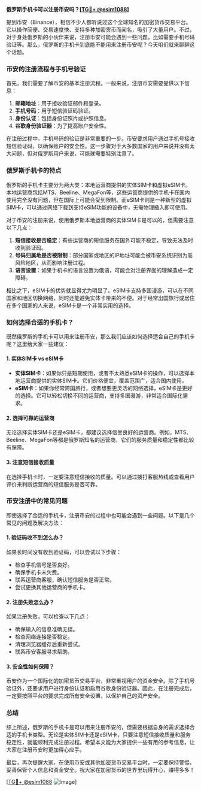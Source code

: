 **俄罗斯手机卡可以注册币安吗？[[TG💪+ @esim1088](https://t.me/s/esim1088)]**

提到币安（Binance），相信不少人都听说过这个全球知名的加密货币交易平台。它以操作简便、交易速度快、支持多种加密货币而闻名，吸引了大量用户。不过，对于身处俄罗斯的小伙伴来说，注册币安可能会遇到一些问题，比如需要手机号码验证等。那么，俄罗斯的手机卡到底能不能用来注册币安呢？今天咱们就来聊聊这个话题。

### 币安的注册流程与手机号验证

首先，我们需要了解币安的基本注册流程。一般来说，注册币安需要提供以下信息：

1. **邮箱地址**：用于接收验证邮件和登录。
2. **手机号码**：用于短信验证码验证。
3. **身份认证**：包括身份证照片或护照信息。
4. **谷歌身份验证器**：为了提高账户安全性。

在注册过程中，手机号码的验证是非常重要的一步。币安要求用户通过手机号接收短信验证码，以确保账户的安全性。这一步骤对于大多数国家的用户来说并没有太大问题，但对俄罗斯用户来说，可能就需要特别注意了。

### 俄罗斯手机卡的特点

俄罗斯的手机卡主要分为两大类：本地运营商提供的实体SIM卡和虚拟eSIM卡。本地运营商包括MTS、Beeline、MegaFon等，这些运营商提供的手机卡在国内使用完全没有问题，但在国际上可能会受到限制。而eSIM卡则是一种新型的虚拟SIM卡，可以通过网络下载到支持eSIM功能的设备中，无需物理插入即可使用。

对于币安的注册来说，使用俄罗斯本地运营商的实体SIM卡是可以的，但需要注意以下几点：

1. **短信接收是否稳定**：有些运营商的短信服务在国外可能不稳定，导致无法及时收到验证码。
2. **号码归属地是否被限制**：部分国家或地区的IP地址可能会被币安系统识别为高风险地区，从而影响注册过程。
3. **语言设置**：如果手机卡的语言设置为俄语，可能会对注册界面的理解造成一定障碍。

相比之下，eSIM卡的优势就显得尤为明显了。eSIM卡支持多国漫游，可以在不同国家和地区切换网络，同时还能避免实体卡带来的不便。对于经常出国旅行或居住在多个国家的人来说，eSIM卡是一个非常实用的选择。

### 如何选择合适的手机卡？

既然俄罗斯的手机卡可以用来注册币安，那么我们应该如何选择适合自己的手机卡呢？这里给大家一些建议：

#### 1. 实体SIM卡 vs eSIM卡

- **实体SIM卡**：如果你只是短期使用，或者不太熟悉eSIM卡的操作，可以选择本地运营商提供的实体SIM卡。它们价格便宜，覆盖范围广，适合国内使用。
- **eSIM卡**：如果你经常跨国旅行，或者想要更灵活的网络选择，eSIM卡是更好的选择。它可以轻松切换不同的运营商，支持多国漫游，非常适合国际化需求。

#### 2. 选择可靠的运营商

无论选择实体SIM卡还是eSIM卡，都建议选择信誉良好的运营商。例如，MTS、Beeline、MegaFon等都是俄罗斯知名的运营商，它们的服务质量和稳定性都比较有保障。

#### 3. 注意短信接收质量

在选择手机卡时，一定要注意短信接收的质量。可以通过拨打客服热线或查看用户评价来判断运营商的短信服务是否可靠。

### 币安注册中的常见问题

即使选择了合适的手机卡，注册币安的过程中也可能会遇到一些问题。以下是几个常见的问题及解决方法：

#### 1. 验证码收不到怎么办？

如果长时间没有收到验证码，可以尝试以下步骤：
- 检查手机信号是否良好。
- 确保手机卡未欠费。
- 联系运营商客服，确认短信服务是否正常。
- 尝试更换其他运营商的手机卡。

#### 2. 注册失败怎么办？

如果注册失败，可以检查以下几点：
- 确保输入的信息准确无误。
- 检查网络连接是否稳定。
- 清理浏览器缓存后重新尝试。
- 联系币安客服寻求帮助。

#### 3. 安全性如何保障？

币安作为一个国际化的加密货币交易平台，非常重视用户的资金安全。除了手机号验证外，还要求用户进行身份认证和启用谷歌身份验证器。因此，在注册完成后，一定要按照平台的要求完成所有安全设置，以保护自己的资产安全。

### 总结

综上所述，俄罗斯的手机卡是可以用来注册币安的，但需要根据自身的需求选择合适的手机卡类型。无论是实体SIM卡还是eSIM卡，只要注意短信接收质量和服务稳定性，就能顺利完成注册过程。希望本文能为大家提供一些有用的参考信息，让大家在注册币安时更加得心应手。

最后，再次提醒大家，在使用币安或其他加密货币交易平台时，一定要保持警惕，妥善保管个人信息和资金安全。祝大家在加密货币的世界里玩得开心，赚得多多！

[[TG💪+ @esim1088](https://t.me/s/esim1088) ![Image](https://i.postimg.cc/4NQfJmqS/Snipaste-2025-05-13-00-14-12.png)]